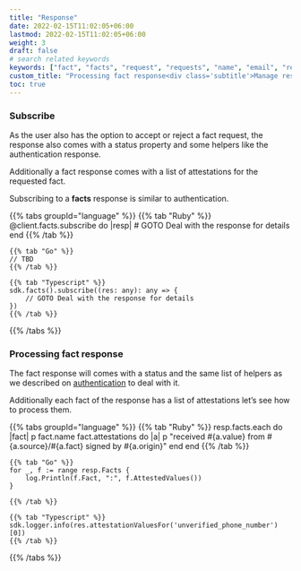 ```yaml
---
title: "Response"
date: 2022-02-15T11:02:05+06:00
lastmod: 2022-02-15T11:02:05+06:00
weight: 3
draft: false
# search related keywords
keywords: ["fact", "facts", "request", "requests", "name", "email", "response"]
custom_title: "Processing fact response<div class='subtitle'>Manage responses and extract the verified facts</div>"
toc: true
---
```


### Subscribe

As the user also has the option to accept or reject a fact request, the response also comes with a status property and some helpers like the authentication response.

Additionally a fact response comes with a list of attestations for the requested fact.

Subscribing to a **facts** response is similar to authentication.

{{% tabs groupId="language" %}}
    {{% tab "Ruby" %}}
    @client.facts.subscribe do |resp|
        # GOTO Deal with the response for details
    end
    {{% /tab %}}

    {{% tab "Go" %}}
    // TBD
    {{% /tab %}}

    {{% tab "Typescript" %}}
    sdk.facts().subscribe((res: any): any => {
        // GOTO Deal with the response for details
    })
    {{% /tab %}}
{{% /tabs %}}

### Processing fact response

The fact response will comes with a status and the same list of helpers as we described on [authentication](/authentication/response/) to deal with it.

Additionally each fact of the response has a list of attestations let’s see how to process them.

{{% tabs groupId="language" %}}
    {{% tab "Ruby" %}}
    resp.facts.each do |fact|
        p fact.name
        fact.attestations do |a|
            p "received #{a.value} from #{a.source}/#{a.fact} signed by #{a.origin}"
        end
    end
    {{% /tab %}}

    {{% tab "Go" %}}
    for _, f := range resp.Facts {
        log.Println(f.Fact, ":", f.AttestedValues())
    }

    {{% /tab %}}

    {{% tab "Typescript" %}}
    sdk.logger.info(res.attestationValuesFor('unverified_phone_number')[0])
    {{% /tab %}}
{{% /tabs %}}